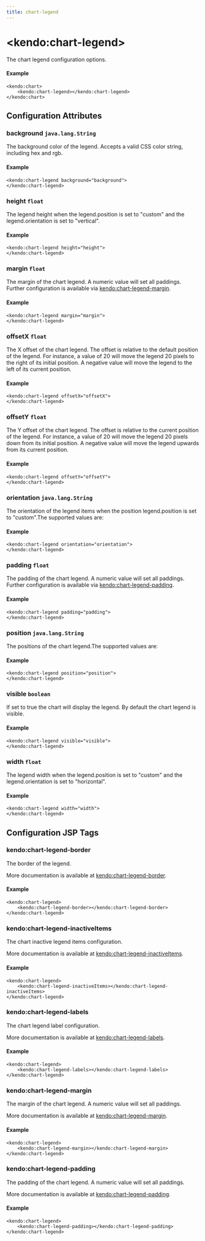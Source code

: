 ```yaml
---
title: chart-legend
---
```


# \<kendo:chart-legend\>

The chart legend configuration options.

#### Example
    <kendo:chart>
        <kendo:chart-legend></kendo:chart-legend>
    </kendo:chart>

## Configuration Attributes

### background `java.lang.String`

The background color of the legend. Accepts a valid CSS color string, including hex and rgb.

#### Example
    <kendo:chart-legend background="background">
    </kendo:chart-legend>

### height `float`

The legend height when the legend.position is set to "custom" and the legend.orientation is set to "vertical".

#### Example
    <kendo:chart-legend height="height">
    </kendo:chart-legend>

### margin `float`

The margin of the chart legend. A numeric value will set all paddings. Further configuration is available via [kendo:chart-legend-margin](#kendo-chart-legend-margin). 

#### Example
    <kendo:chart-legend margin="margin">
    </kendo:chart-legend>

### offsetX `float`

The X offset of the chart legend. The offset is relative to the default position of the legend.
For instance, a value of 20 will move the legend 20 pixels to the right of its initial position.
A negative value will move the legend to the left of its current position.

#### Example
    <kendo:chart-legend offsetX="offsetX">
    </kendo:chart-legend>

### offsetY `float`

The Y offset of the chart legend.  The offset is relative to the current position of the legend.
For instance, a value of 20 will move the legend 20 pixels down from its initial position.
A negative value will move the legend upwards from its current position.

#### Example
    <kendo:chart-legend offsetY="offsetY">
    </kendo:chart-legend>

### orientation `java.lang.String`

The orientation of the legend items when the position legend.position is set to "custom".The supported values are:

#### Example
    <kendo:chart-legend orientation="orientation">
    </kendo:chart-legend>

### padding `float`

The padding of the chart legend. A numeric value will set all paddings. Further configuration is available via [kendo:chart-legend-padding](#kendo-chart-legend-padding). 

#### Example
    <kendo:chart-legend padding="padding">
    </kendo:chart-legend>

### position `java.lang.String`

The positions of the chart legend.The supported values are:

#### Example
    <kendo:chart-legend position="position">
    </kendo:chart-legend>

### visible `boolean`

If set to true the chart will display the legend. By default the chart legend is visible.

#### Example
    <kendo:chart-legend visible="visible">
    </kendo:chart-legend>

### width `float`

The legend width when the legend.position is set to "custom" and the legend.orientation is set to "horizontal".

#### Example
    <kendo:chart-legend width="width">
    </kendo:chart-legend>


##  Configuration JSP Tags

### kendo:chart-legend-border

The border of the legend.

More documentation is available at [kendo:chart-legend-border](/api/wrappers/jsp/chart/legend-border).

#### Example

    <kendo:chart-legend>
        <kendo:chart-legend-border></kendo:chart-legend-border>
    </kendo:chart-legend>

### kendo:chart-legend-inactiveItems

The chart inactive legend items configuration.

More documentation is available at [kendo:chart-legend-inactiveItems](/api/wrappers/jsp/chart/legend-inactiveitems).

#### Example

    <kendo:chart-legend>
        <kendo:chart-legend-inactiveItems></kendo:chart-legend-inactiveItems>
    </kendo:chart-legend>

### kendo:chart-legend-labels

The chart legend label configuration.

More documentation is available at [kendo:chart-legend-labels](/api/wrappers/jsp/chart/legend-labels).

#### Example

    <kendo:chart-legend>
        <kendo:chart-legend-labels></kendo:chart-legend-labels>
    </kendo:chart-legend>

### kendo:chart-legend-margin

The margin of the chart legend. A numeric value will set all paddings.

More documentation is available at [kendo:chart-legend-margin](/api/wrappers/jsp/chart/legend-margin).

#### Example

    <kendo:chart-legend>
        <kendo:chart-legend-margin></kendo:chart-legend-margin>
    </kendo:chart-legend>

### kendo:chart-legend-padding

The padding of the chart legend. A numeric value will set all paddings.

More documentation is available at [kendo:chart-legend-padding](/api/wrappers/jsp/chart/legend-padding).

#### Example

    <kendo:chart-legend>
        <kendo:chart-legend-padding></kendo:chart-legend-padding>
    </kendo:chart-legend>


